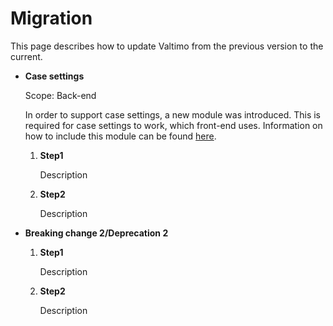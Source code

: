 # Migration

This page describes how to update Valtimo from the previous version to the current.

* **Case settings**

  Scope: Back-end

  In order to support case settings, a new module was introduced. This is required for case settings to work, which
  front-end uses. Information on how to include this module can be found [here](/valtimo-implementation/modules/core/case.md).

    1. **Step1**

       Description
    2. **Step2**

       Description

* **Breaking change 2/Deprecation 2**

    1. **Step1**

       Description
    2. **Step2**

       Description
